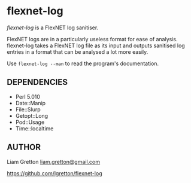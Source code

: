 # flexnet-log

*flexnet-log* is a FlexNET log sanitiser.

FlexNET logs are in a particularly useless format for ease of analysis. flexnet-log takes a 
FlexNET log file as its input and outputs sanitised log entries in a format that can be 
analysed a lot more easily.

Use `flexnet-log --man` to read the program's documentation.

## DEPENDENCIES

* Perl 5.010
* Date::Manip
* File::Slurp
* Getopt::Long
* Pod::Usage
* Time::localtime

## AUTHOR

Liam Gretton <liam.gretton@gmail.com>

https://github.com/lgretton/flexnet-log
